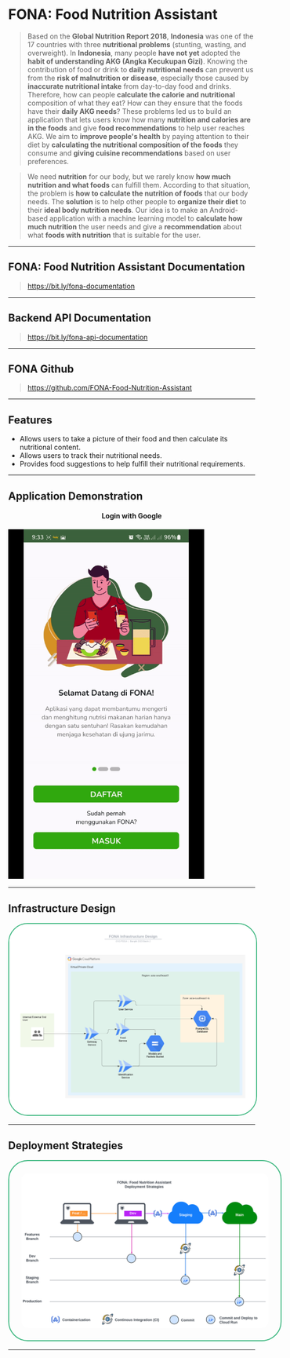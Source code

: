 # FONA: Food Nutrition Assistant

> Based on the **Global Nutrition Report 2018**, **Indonesia** was one of the 17 countries with three **nutritional problems** (stunting, wasting, and overweight). In **Indonesia**, many people **have not yet** adopted the **habit of understanding AKG (Angka Kecukupan Gizi)**. Knowing the contribution of food or drink to **daily nutritional needs** can prevent us from the **risk of malnutrition or disease**, especially those caused by **inaccurate nutritional intake** from day-to-day food and drinks. Therefore, how can people **calculate the calorie and nutritional** composition of what they eat? How can they ensure that the foods have their **daily AKG needs**? These problems led us to build an application that lets users know how many **nutrition and calories are in the foods** and give **food recommendations** to help user reaches AKG. We aim to **improve people's health** by paying attention to their diet by **calculating the nutritional composition of the foods** they consume and **giving cuisine recommendations** based on user preferences.

> We need **nutrition** for our body, but we rarely know **how much nutrition and what foods** can fulfill them. According to that situation, the problem is **how to calculate the nutrition of foods** that our body needs. The **solution** is to help other people to **organize their diet** to their **ideal body nutrition needs**. Our idea is to make an Android-based application with a machine learning model to **calculate how much nutrition** the user needs and give a **recommendation** about what **foods with nutrition** that is suitable for the user.

---

## FONA: Food Nutrition Assistant Documentation
> https://bit.ly/fona-documentation
---

## Backend API Documentation
> https://bit.ly/fona-api-documentation

---

## FONA Github
> https://github.com/FONA-Food-Nutrition-Assistant

---

## Features

- Allows users to take a picture of their food and then calculate its nutritional content.
- Allows users to track their nutritional needs.
- Provides food suggestions to help fulfill their nutritional requirements.

---

## Application Demonstration

<div class="demo-items">
<div class="demo-item">
<h4 style="text-align: center">
Login with Google
</h4>
<img src="./images/gif/login_with_google.gif" 
alt="Login with Google"
width="400"
class="img"/>
</div>
</div>

---

## Infrastructure Design
<img src="./images/fona-infrastructure-design.png" 
alt="FONA Infrastructure Design" 
width="800px" 
style="border-radius: 40px; border: 2px solid #42B983"/>

---

## Deployment Strategies

<img src="./images/deployment_strategies.png" 
alt="FONA Deployment Strategies" 
width="800px" 
style="border-radius: 40px; border: 2px solid #42B983; padding: 25px"/>

---